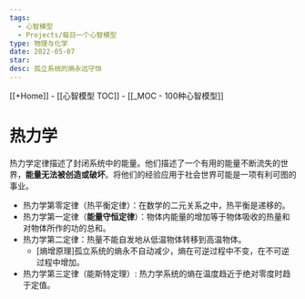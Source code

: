 ```yaml
---
tags:
  - 心智模型
  - Projects/每日一个心智模型
type: 物理与化学
date: 2022-05-07
star: 
desc: 孤立系统的熵永远守恒
---
```

[[+Home]] - [[心智模型 TOC]] - [[_MOC - 100种心智模型]]


# 热力学

热力学定律描述了封闭系统中的能量。他们描述了一个有用的能量不断流失的世界，**能量无法被创造或破坏**。将他们的经验应用于社会世界可能是一项有利可图的事业。

* 热力学第零定律（热平衡定律）：在数学的二元关系之中，热平衡是递移的。
* 热力学第一定律（**能量守恒定律**）：物体内能量的增加等于物体吸收的热量和对物体所作的功的总和。
* 热力学第二定律：热量不能自发地从低温物体转移到高温物体。
	* [熵增原理]孤立系统的熵永不自动减少，熵在可逆过程中不变，在不可逆过程中增加。
* 热力学第三定律（能斯特定理）: 热力学系统的熵在温度趋近于绝对零度时趋于定值。
